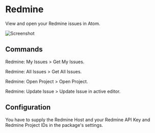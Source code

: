 Redmine
=======

View and open your Redmine issues in Atom.

![Screenshot](https://github.com/aoi/atom-redmine/raw/master/doc/screenshot.png)

Commands
----
Redmine: My Issues > Get My Issues.

Redmine: All Issues > Get All Issues.

Redmine: Open Project > Open Project.

Redmine: Update Issue > Update Issue in active editor.


Configuration
-------------

You have to supply the Redmine Host and your Redmine API Key and Redmine Project IDs in the package's settings.

